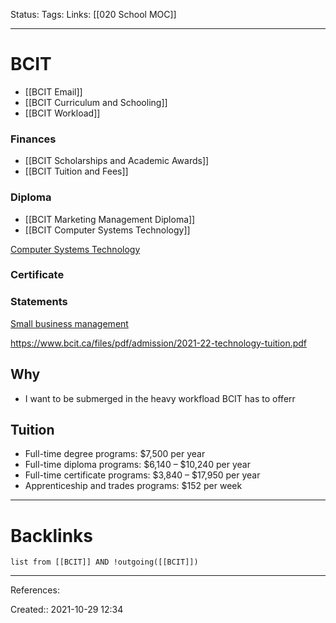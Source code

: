 Status: 
Tags: 
Links: [[020 School MOC]]
___
# BCIT
- [[BCIT Email]]
- [[BCIT Curriculum and Schooling]]
- [[BCIT Workload]]
### Finances
- [[BCIT Scholarships and Academic Awards]]
- [[BCIT Tuition and Fees]]
### Diploma
- [[BCIT Marketing Management Diploma]]
- [[BCIT Computer Systems Technology]]

[Computer Systems Technology](https://www.bcit.ca/programs/computer-systems-technology-diploma-full-time-5500dipma/)
### Certificate

### Statements
[Small business management](https://www.bcit.ca/programs/small-business-management-statement-of-completion-part-time-distance-and-online-learning-0205000000/)

https://www.bcit.ca/files/pdf/admission/2021-22-technology-tuition.pdf
## Why
- I want to be submerged in the heavy workfload BCIT has to offerr
## Tuition
- Full-time degree programs: $7,500 per year
- Full-time diploma programs: $6,140 – $10,240 per year
- Full-time certificate programs: $3,840 – $17,950 per year
- Apprenticeship and trades programs: $152 per week
___
# Backlinks
```dataview
list from [[BCIT]] AND !outgoing([[BCIT]])
```
___
References:

Created:: 2021-10-29 12:34
